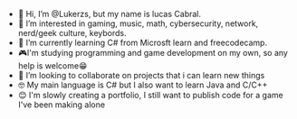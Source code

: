 - 👋 Hi, I’m @Lukerzs, but my name is lucas Cabral.
- 👀 I’m interested in gaming, music, math, cybersecurity, network, nerd/geek culture, keybords.
- 🌱 I’m currently learning C# from Microsft learn and freecodecamp.
- 🎮I'm studying programming and game development on my own, so any help is welcome😁
- 💞️ I’m looking to collaborate on projects that i can learn new things
- 🤓 My main language is C# but I also want to learn Java and C/C++
- 😊 I'm slowly creating a portfolio, I still want to publish code for a game I've been making alone

<!---
Lukerzs/Lukerzs is a ✨ special ✨ repository because its `README.md` (this file) appears on your GitHub profile.
You can click the Preview link to take a look at your changes.
--->
